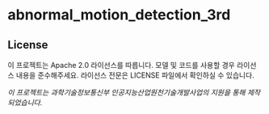 # abnormal_motion_detection_3rd

## License
이 프로젝트는 Apache 2.0 라이선스를 따릅니다. 모델 및 코드를 사용할 경우 라이선스 내용을 준수해주세요. 라이선스 전문은 LICENSE 파일에서 확인하실 수 있습니다.

*이 프로젝트는 과학기술정보통신부 인공지능산업원천기술개발사업의 지원을 통해 제작 되었습니다.*
